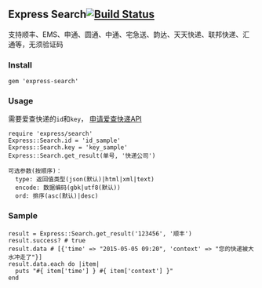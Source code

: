 ## Express Search[![Build Status](https://travis-ci.org/chilwar/express-search.svg?branch=master)](http://travis-ci.org/chilwar/china-express)

支持顺丰、EMS、申通、圆通、中通、宅急送、韵达、天天快递、联邦快递、汇通等，无须验证码

### Install

    gem 'express-search'

### Usage

需要爱查快递的`id`和`key`， [申请爱查快递API](http://www.ickd.cn/api/reg.html)

    require 'express/search'
    Express::Search.id = 'id_sample'
    Express::Search.key = 'key_sample'
    Express::Search.get_result(单号, '快递公司')
    
    可选参数(按顺序)：
      type: 返回值类型(json(默认)|html|xml|text)
      encode: 数据编码(gbk|utf8(默认))
      ord: 排序(asc(默认)|desc)

### Sample

    result = Express::Search.get_result('123456', '顺丰')
    result.success? # true
    result.data # [{'time' => "2015-05-05 09:20", 'context' => "您的快递被大水冲走了"}]
    result.data.each do |item|
      puts "#{ item['time'] } #{ item['context'] }"
    end
